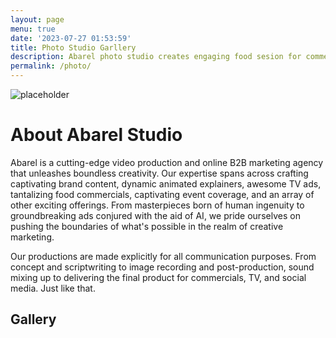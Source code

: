 ```yaml
---
layout: page
menu: true
date: '2023-07-27 01:53:59'
title: Photo Studio Garllery
description: Abarel photo studio creates engaging food sesion for commercials, brand, video ads, including commercials created by AI.
permalink: /photo/
---
```


![placeholder](https://res.cloudinary.com/abarelcloud/image/upload/c_fill,h_399,w_760/v1691148213/abarel-studio/Adriatica-swiss-watches_tv-ads.jpg "Large example image")

# About Abarel Studio

Abarel is a cutting-edge video production and online B2B marketing agency that unleashes boundless creativity. Our expertise spans across crafting captivating brand content, dynamic animated explainers, awesome TV ads, tantalizing food commercials, captivating event coverage, and an array of other exciting offerings. 
From masterpieces born of human ingenuity to groundbreaking ads conjured with the aid of AI, we pride ourselves on pushing the boundaries of what's possible in the realm of creative marketing.

Our productions are made explicitly for all communication purposes. From concept and scriptwriting to image recording and post-production, sound mixing up to delivering the final product for commercials, TV, and social media. Just like that.

## Gallery

<html>
<head>
<style>

img {
  width: 100%;
}
.photo-grid-container {
  column-count: 5;
  column-width: 300px;
}
.photo-grid-item {
  margin: 0 auto 15px;
  max-width: 400px;
  width: 100%;
}
</style>
</head>
<body>
	 <section class="photo-grid-container">
      <div class="photo-grid-item">
        <img src="../assets/images/demo/img1.jpg" alt="" />
      </div>
     <div class="photo-grid-item">
        <img src="../assets/images/demo//img2.jpg" alt="" />
      </div>

   <div class="photo-grid-item">  
        <img src="../assets/images/demo/img3.jpg" alt="" /></div>

   <div class="photo-grid-item">
        <img src="../assets/images/demo/img4.jpg" alt="" />
      </div>

   <div class="photo-grid-item">
        <img src="../assets/images/demo/img5.jpg" alt="" />
      </div>

   <div class="photo-grid-item">
        <img src="../assets/images/demo/img6.jpg" alt="" />
      </div>

   <div class="photo-grid-item">
        <img src="../assets/images/demo/img7.jpg" alt="" />
      </div>

   <div class="photo-grid-item">
        <img src="../assets/images/demo/img8.jpg" alt="" />
      </div>

   <div class="photo-grid-item">
        <img src="../assets/images/demo/img9.jpg" alt="" />
      </div>

   <div class="photo-grid-item">
        <img src="../assets/images/demo/img10.jpg" alt="" />
      </div>

   <div class="photo-grid-item">
        <img src="../assets/images/demo/img11.jpg" alt="" />
      </div>

   <div class="photo-grid-item">
        <img src="../assets/images/demo/img12.jpg" alt="" />
      </div>

   <div class="photo-grid-item">
        <img src="../assets/images/demo/img13.jpg" alt="" />
      </div>

   <div class="photo-grid-item">
        <img src="../assets/images/demo/img14.jpg" alt="" />
      </div>

   <div class="photo-grid-item">
        <img src="../assets/images/demo/img15.jpg" alt="" />
      </div>

   <div class="photo-grid-item">
        <img src="../assets/images/demo/img16.jpg" alt="" />
      </div>

  <div class="photo-grid-item">
        <img src="../assets/images/demo/img17.jpg" alt="" />
      </div>

   <div class="photo-grid-item">
        <img src="../assets/images/demo/img18.jpg" alt="" />
      </div>

   <div class="photo-grid-item">
        <img src="../assets/images/demo/img19.jpg" alt="" />
      </div>

   <div class="photo-grid-item">
        <img src="../assets/images/demo/img20.jpg" alt="" />
      </div>

   </section>
  </body>
</html>

<!-- Nie do tego-->
<script type="text/javascript" src="/abarel.github.io/assets/js/lightbox.js"></script>
<link rel="stylesheet" href="/abarel.github.io/assets/css/lightbox.css">